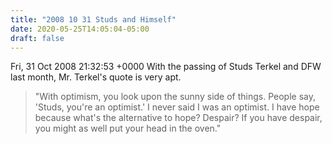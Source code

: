 ```yaml
---
title: "2008 10 31 Studs and Himself"
date: 2020-05-25T14:05:04-05:00
draft: false
---
```



<pubDate>Fri, 31 Oct 2008 21:32:53 +0000</pubDate>
With the passing of Studs Terkel and DFW last month, Mr. Terkel's quote is very apt.

> "With optimism, you look upon the sunny side of things. People say, 'Studs, you're an optimist.' I never said I was an optimist. I have hope because what's the alternative to hope? Despair? If you have despair, you might as well put your head in the oven."

